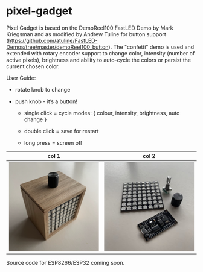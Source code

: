 # pixel-gadget
Pixel Gadget is based on the DemoReel100 FastLED Demo by Mark Kriegsman and as modified by Andrew Tuline for button support (https://github.com/atuline/FastLED-Demos/tree/master/demoReel100_button).  The "confetti" demo is used and extended with rotary encoder support to change color, intensity (number of active pixels), brightness and ability to auto-cycle the colors or persist the current chosen color.

User Guide:

- rotate knob to change
- push knob - it’s a button!

    - single click = cycle modes:
  { colour, intensity, 
    brightness, auto change }

    - double click = save for restart
    - long press = screen off

| col 1      | col 2      | 
|------------|-------------| 
![pixel-gadget oak box](https://github.com/bradrblack/pixel-gadget/blob/main/pixel-gadget.png)|![pixel-gadget parts](https://github.com/bradrblack/pixel-gadget/blob/main/pg-parts.png)

Source code for ESP8266/ESP32 coming soon.
